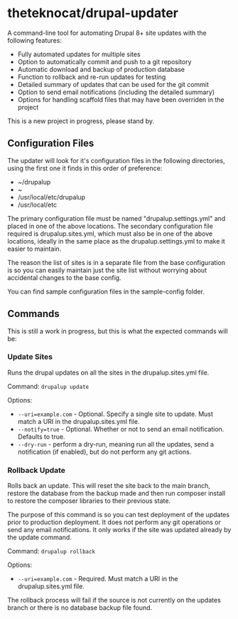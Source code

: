 # theteknocat/drupal-updater

A command-line tool for automating Drupal 8+ site updates with the following features:

* Fully automated updates for multiple sites
* Option to automatically commit and push to a git repository
* Automatic download and backup of production database
* Function to rollback and re-run updates for testing
* Detailed summary of updates that can be used for the git commit
* Option to send email notifications (including the detailed summary)
* Options for handling scaffold files that may have been overriden in the project

This is a new project in progress, please stand by.

## Configuration Files

The updater will look for it's configuration files in the following directories, using the first one it finds in this order of preference:

* ~/drupalup
* ~
* /usr/local/etc/drupalup
* /usr/local/etc

The primary configuration file must be named "drupalup.settings.yml" and placed in one of the above locations. The secondary configuration file required is drupalup.sites.yml, which must also be in one of the above locations, ideally in the same place as the drupalup.settings.yml to make it easier to maintain.

The reason the list of sites is in a separate file from the base configuration is so you can easily maintain just the site list without worrying about accidental changes to the base config.

You can find sample configuration files in the sample-config folder.

## Commands

This is still a work in progress, but this is what the expected commands will be:

### Update Sites

Runs the drupal updates on all the sites in the drupalup.sites.yml file.

Command: `drupalup update`

Options:

* `--uri=example.com` - Optional. Specify a single site to update. Must match a URI in the drupalup.sites.yml file.
* `--notify=true` - Optional. Whether or not to send an email notification. Defaults to true.
* `--dry-run` - perform a dry-run, meaning run all the updates, send a notification (if enabled), but do not perform any git actions.

### Rollback Update

Rolls back an update. This will reset the site back to the main branch, restore the database from the backup made and then run composer install to restore the composer libraries to their previous state.

The purpose of this command is so you can test deployment of the updates prior to production deployment. It does not perform any git operations or send any email notifications. It only works if the site was updated already by the update command.

Command: `drupalup rollback`

Options:

* `--uri=example.com` - Required. Must match a URI in the drupalup.sites.yml file.

The rollback process will fail if the source is not currently on the updates branch or there is no database backup file found.
